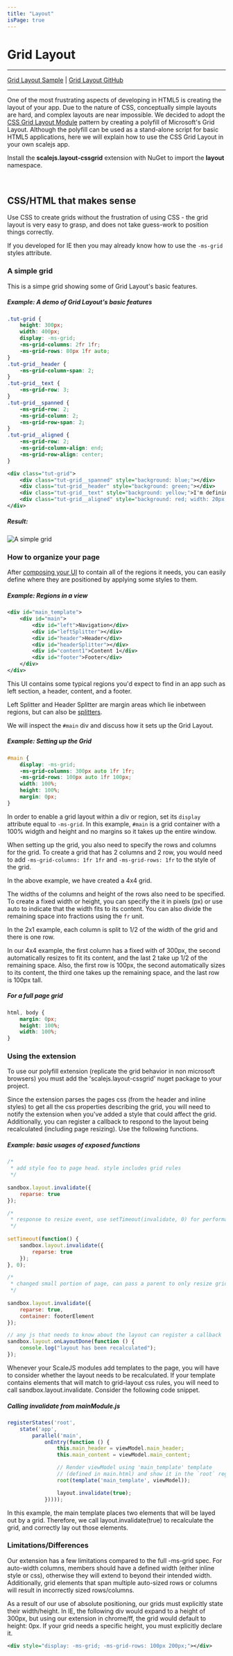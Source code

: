 ```yaml
---
title: "Layout"
isPage: true
---
```


# Grid Layout

<hr>

[Grid Layout Sample](http://scalejs.com/scalejs-examples/CssGridLayout/CssGridLayout/) |
[Grid Layout GitHub](https://github.com/lisovin/scalejs-examples/tree/master/CssGridLayout)

<hr>

One of the most frustrating aspects of developing in HTML5 is creating the layout of your app.
Due to the nature of CSS, conceptually simple layouts are hard, and complex layouts are near impossible.
We decided to adopt the [CSS Grid Layout Module](http://www.w3.org/TR/css-grid-1/) pattern by
creating a polyfill of Microsoft's Grid Layout.
Although the polyfill can be used as a stand-alone script for basic HTML5 applications, here we will
explain how to use the CSS Grid Layout in your own scalejs app.

Install the __scalejs.layout-cssgrid__ extension with NuGet to import the __layout__ namespace.

<br>

## CSS/HTML that makes sense

Use CSS to create grids without the frustration of using CSS - the grid layout is very easy to grasp,
and does not take guess-work to position things correctly. 

If you developed for IE then you may already know how to use the `-ms-grid` styles attribute.

### A simple grid

This is a simpe grid showing some of Grid Layout's basic features.

##### Example: A demo of Grid Layout's basic features
```css
.tut-grid {
	height: 300px;
	width: 400px;
	display: -ms-grid;
	-ms-grid-columns: 2fr 1fr;
	-ms-grid-rows: 80px 1fr auto;
}
.tut-grid__header {
	-ms-grid-column-span: 2;
}
.tut-grid__text {
	-ms-grid-row: 3;
}
.tut-grid__spanned {
	-ms-grid-row: 2;
	-ms-grid-column: 2;
	-ms-grid-row-span: 2; 
}
.tut-grid__aligned {
	-ms-grid-row: 2;
	-ms-grid-column-align: end;
	-ms-grid-row-align: center;
}
```
```xml
<div class="tut-grid">
	<div class="tut-grid__spanned" style="background: blue;"></div>
	<div class="tut-grid__header" style="background: green;"></div>
	<div class="tut-grid__text" style="background: yellow;">I'm defining the height of this row!</div>
	<div class="tut-grid__aligned" style="background: red; width: 20px; height: 30px;"></div>
</div>
```
##### Result: 
![A simple grid](./grid_example.png)


### How to organize your page

After [composing your UI](./composition.html) to contain all of the regions it needs, you can easily define where they are positioned
by applying some styles to them. 

##### Example: Regions in a view
```xml
<div id="main_template">
    <div id="main">
        <div id="left">Navigation</div>
        <div id="leftSplitter"></div>
        <div id="header">Header</div>
        <div id="headerSplitter"></div>
        <div id="content1">Content 1</div>
        <div id="footer">Footer</div>
    </div>
</div>
```

This UI contains some typical regions you'd expect to find in an app such as left section, a header, content, and a footer.  

Left Splitter and Header Splitter are margin areas which lie inbetween regions, but can also be [splitters](./gridlayout.html#splitters).

We will inspect the `#main` div and discuss how it sets up the Grid Layout.

##### Example: Setting up the Grid
```css
#main {
    display: -ms-grid;
	-ms-grid-columns: 300px auto 1fr 1fr; 
	-ms-grid-rows: 100px auto 1fr 100px; 
	width: 100%;
    height: 100%;
    margin: 0px;
}
```

In order to enable a grid layout within a div or region, set its `display` attribute equal to `-ms-grid`.
In this example, `#main` is a grid container with a 100% widgth and height and no margins so it takes up the entire window.

When setting up the grid, you also need to specify the rows and columns for the grid.
To create a grid that has 2 columns and 2 row, 
you would need to add `-ms-grid-columns: 1fr 1fr` and `-ms-grid-rows: 1fr` to the style of the grid.

In the above example, we have created a 4x4 grid.

The widths of the columns and height of the rows also need to be specified.
To create a fixed width or height, you can specify the it in pixels (px) or use auto to
indicate that the width fits to its content. You can also divide the remaining space into fractions using  the `fr` unit.

In the 2x1 example, each column is split to 1/2 of the width of the grid and there is one row.

In our 4x4 example, the first column has a fixed with of 300px, the second automatically
resizes to fit its content, and the last 2 take up 1/2 of the remaining space. 
Also, the first row is 100px, the second automatically sizes to its content, 
the third one takes up the remaining space, and the last row is 100px tall.

##### For a full page grid
```css
html, body {
	margin: 0px;
	height: 100%;
	width: 100%;
}
```

### Using the extension

To use our polyfill extension (replicate the grid behavior in non microsoft browsers) you must add the 'scalejs.layout-cssgrid' nuget package to your project. 

Since the extension parses the pages css (from the header and inline styles) to get all the css properties describing the grid, you will need to notify the extension when you've added a style that could affect the grid. Additionally, you can register a callback to respond to the layout being recalculated (including page resizing). Use the following functions.
##### Example: basic usages of exposed functions
```javascript
/*
 * add style foo to page head. style includes grid rules
 */
 
sandbox.layout.invalidate({
	reparse: true
});
```

```javascript
/*
 * response to resize event, use setTimeout(invalidate, 0) for performance
 */
 
setTimeout(function() {
	sandbox.layout.invalidate({
		reparse: true
	});
}, 0);
```

```javascript
/*
 * changed small portion of page, can pass a parent to only resize grids within that container (children etc)
 */
 
sandbox.layout.invalidate({
	reparse: true,
	container: footerElement
});
```

```javascript
// any js that needs to know about the layout can register a callback
sandbox.layout.onLayoutDone(function () {
	console.log("layout has been recalculated");
});
```

Whenever your ScaleJS modules add templates to the page, you will have to consider whether the layout needs to be recalculated. If your template contains elements that will match to grid-layout css rules, you will need to call sandbox.layout.invalidate. Consider the following code snippet.

##### Calling invalidate from mainModule.js
```javascript
registerStates('root',
	state('app',
		parallel('main',
			onEntry(function () {
				this.main_header = viewModel.main_header;
				this.main_content = viewModel.main_content;

				// Render viewModel using 'main_template' template 
				// (defined in main.html) and show it in the `root` region.
				root(template('main_template', viewModel));

				layout.invalidate(true);
			}))));
```
In this example, the main template places two elements that will be layed out by a grid. Therefore, we call layout.invalidate(true) to recalculate the grid, and correctly lay out those elements.



### Limitations/Differences

Our extension has a few limitations compared to the full -ms-grid spec. 
For auto-width columns, members should have a defined width (either inline style or css), 
otherwise they will extend to beyond their intended width. Additionally, grid elements 
that span multiple auto-sized rows or columns will result in incorrectly sized rows/columns.

As a result of our use of absolute positioning, our grids must explicitly state their width/height.
In IE, the following div would expand to a height of 300px, but using our extension in chrome/ff, the grid would 
default to height: 0px. If your grid needs a specific height, you must explicitly declare it.
```xml
<div style="display: -ms-grid; -ms-grid-rows: 100px 200px;"></div>
```


